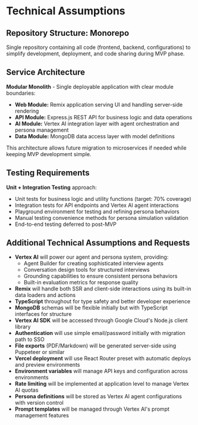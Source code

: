 # Technical Assumptions

## Repository Structure: Monorepo

Single repository containing all code (frontend, backend, configurations) to simplify development, deployment, and code sharing during MVP phase.

## Service Architecture

**Modular Monolith** - Single deployable application with clear module boundaries:
- **Web Module:** Remix application serving UI and handling server-side rendering
- **API Module:** Express.js REST API for business logic and data operations
- **AI Module:** Vertex AI integration layer with agent orchestration and persona management
- **Data Module:** MongoDB data access layer with model definitions

This architecture allows future migration to microservices if needed while keeping MVP development simple.

## Testing Requirements

**Unit + Integration Testing** approach:
- Unit tests for business logic and utility functions (target: 70% coverage)
- Integration tests for API endpoints and Vertex AI agent interactions
- Playground environment for testing and refining persona behaviors
- Manual testing convenience methods for persona simulation validation
- End-to-end testing deferred to post-MVP

## Additional Technical Assumptions and Requests

- **Vertex AI** will power our agent and persona system, providing:
  - Agent Builder for creating sophisticated interview agents
  - Conversation design tools for structured interviews
  - Grounding capabilities to ensure consistent persona behaviors
  - Built-in evaluation metrics for response quality
- **Remix** will handle both SSR and client-side interactions using its built-in data loaders and actions
- **TypeScript** throughout for type safety and better developer experience
- **MongoDB** schemas will be flexible initially but with TypeScript interfaces for structure
- **Vertex AI SDK** will be accessed through Google Cloud's Node.js client library
- **Authentication** will use simple email/password initially with migration path to SSO
- **File exports** (PDF/Markdown) will be generated server-side using Puppeteer or similar
- **Vercel deployment** will use React Router preset with automatic deploys and preview environments
- **Environment variables** will manage API keys and configuration across environments
- **Rate limiting** will be implemented at application level to manage Vertex AI quotas
- **Persona definitions** will be stored as Vertex AI agent configurations with version control
- **Prompt templates** will be managed through Vertex AI's prompt management features
